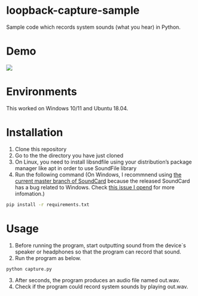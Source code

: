 # loopback-capture-sample
Sample code which records system sounds (what you hear) in Python.

# Demo
[![](https://img.youtube.com/vi/7xQAhQWhLHs/0.jpg)](https://www.youtube.com/watch?v=7xQAhQWhLHs)

# Environments
This worked on Windows 10/11 and Ubuntu 18.04.

# Installation
1. Clone this repository
2. Go to the the directory you have just cloned
3. On Linux, you need to install libsndfile using your distribution’s package manager like apt in order to use SoundFile library
4. Run the following command (On Windows, I recommnend using [the current master branch of SoundCard](https://github.com/bastibe/SoundCard) because the released SoundCard has a bug related to Windows. Check [this issue I opend](https://github.com/bastibe/SoundCard/issues/166) for more infomation.)
```bash
pip install -r requirements.txt
```

# Usage
1. Before running the program, start outputting sound from the device`s speaker or headphones so that the program can record that sound.
2. Run the program as below.
```bash
python capture.py
```

3. After seconds, the program produces an audio file named out.wav.
4. Check if the program could record system sounds by playing out.wav.
